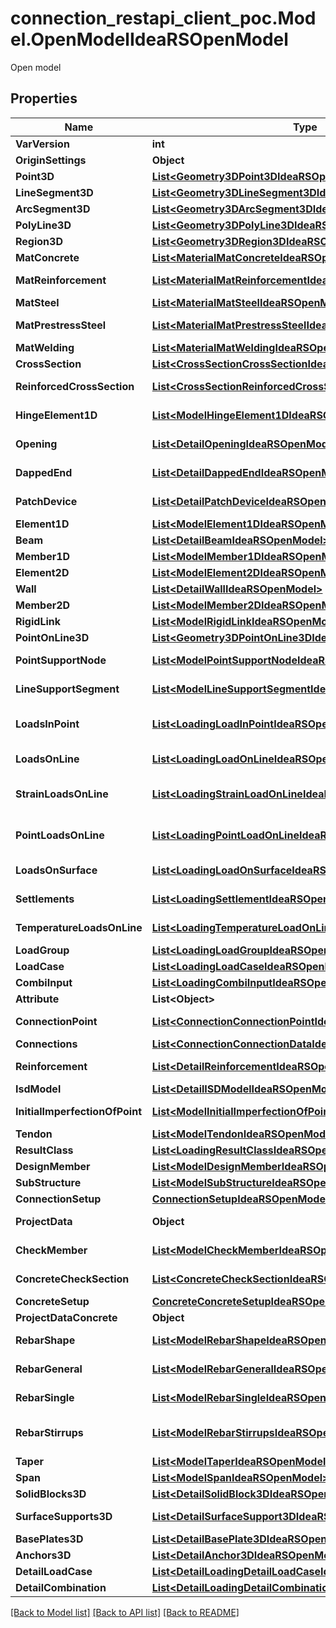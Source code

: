 # connection_restapi_client_poc.Model.OpenModelIdeaRSOpenModel
Open model

## Properties

Name | Type | Description | Notes
------------ | ------------- | ------------- | -------------
**VarVersion** | **int** | Data format version | [optional] 
**OriginSettings** | **Object** | OriginProject | [optional] 
**Point3D** | [**List&lt;Geometry3DPoint3DIdeaRSOpenModel&gt;**](Geometry3DPoint3DIdeaRSOpenModel.md) | List of Point3D | [optional] 
**LineSegment3D** | [**List&lt;Geometry3DLineSegment3DIdeaRSOpenModel&gt;**](Geometry3DLineSegment3DIdeaRSOpenModel.md) | List of LineSegment3D | [optional] 
**ArcSegment3D** | [**List&lt;Geometry3DArcSegment3DIdeaRSOpenModel&gt;**](Geometry3DArcSegment3DIdeaRSOpenModel.md) | List of ArcSegment3D | [optional] 
**PolyLine3D** | [**List&lt;Geometry3DPolyLine3DIdeaRSOpenModel&gt;**](Geometry3DPolyLine3DIdeaRSOpenModel.md) | List of PolyLine3D | [optional] 
**Region3D** | [**List&lt;Geometry3DRegion3DIdeaRSOpenModel&gt;**](Geometry3DRegion3DIdeaRSOpenModel.md) | List of Region3D | [optional] 
**MatConcrete** | [**List&lt;MaterialMatConcreteIdeaRSOpenModel&gt;**](MaterialMatConcreteIdeaRSOpenModel.md) | List of MatConcrete | [optional] 
**MatReinforcement** | [**List&lt;MaterialMatReinforcementIdeaRSOpenModel&gt;**](MaterialMatReinforcementIdeaRSOpenModel.md) | List of MatReinforcement | [optional] 
**MatSteel** | [**List&lt;MaterialMatSteelIdeaRSOpenModel&gt;**](MaterialMatSteelIdeaRSOpenModel.md) | List of MatSteel | [optional] 
**MatPrestressSteel** | [**List&lt;MaterialMatPrestressSteelIdeaRSOpenModel&gt;**](MaterialMatPrestressSteelIdeaRSOpenModel.md) | List of MatPrestressSteel | [optional] 
**MatWelding** | [**List&lt;MaterialMatWeldingIdeaRSOpenModel&gt;**](MaterialMatWeldingIdeaRSOpenModel.md) | List of MatWelding | [optional] 
**CrossSection** | [**List&lt;CrossSectionCrossSectionIdeaRSOpenModel&gt;**](CrossSectionCrossSectionIdeaRSOpenModel.md) | List of CrossSection | [optional] 
**ReinforcedCrossSection** | [**List&lt;CrossSectionReinforcedCrossSectionIdeaRSOpenModel&gt;**](CrossSectionReinforcedCrossSectionIdeaRSOpenModel.md) | List of Reinforced CrossSection | [optional] 
**HingeElement1D** | [**List&lt;ModelHingeElement1DIdeaRSOpenModel&gt;**](ModelHingeElement1DIdeaRSOpenModel.md) | List of hinge elements 1D | [optional] 
**Opening** | [**List&lt;DetailOpeningIdeaRSOpenModel&gt;**](DetailOpeningIdeaRSOpenModel.md) | List of openings for Detail | [optional] 
**DappedEnd** | [**List&lt;DetailDappedEndIdeaRSOpenModel&gt;**](DetailDappedEndIdeaRSOpenModel.md) | List of dapped ends in Detail | [optional] 
**PatchDevice** | [**List&lt;DetailPatchDeviceIdeaRSOpenModel&gt;**](DetailPatchDeviceIdeaRSOpenModel.md) | List of dapped ends in Detail | [optional] 
**Element1D** | [**List&lt;ModelElement1DIdeaRSOpenModel&gt;**](ModelElement1DIdeaRSOpenModel.md) | List of Elements 1D | [optional] 
**Beam** | [**List&lt;DetailBeamIdeaRSOpenModel&gt;**](DetailBeamIdeaRSOpenModel.md) | List of Elements 1D | [optional] 
**Member1D** | [**List&lt;ModelMember1DIdeaRSOpenModel&gt;**](ModelMember1DIdeaRSOpenModel.md) | List of Member 1D | [optional] 
**Element2D** | [**List&lt;ModelElement2DIdeaRSOpenModel&gt;**](ModelElement2DIdeaRSOpenModel.md) | List of Elements 2D | [optional] 
**Wall** | [**List&lt;DetailWallIdeaRSOpenModel&gt;**](DetailWallIdeaRSOpenModel.md) | List of Elements 2D | [optional] 
**Member2D** | [**List&lt;ModelMember2DIdeaRSOpenModel&gt;**](ModelMember2DIdeaRSOpenModel.md) | List of Member 2D | [optional] 
**RigidLink** | [**List&lt;ModelRigidLinkIdeaRSOpenModel&gt;**](ModelRigidLinkIdeaRSOpenModel.md) | List of Rigid link | [optional] 
**PointOnLine3D** | [**List&lt;Geometry3DPointOnLine3DIdeaRSOpenModel&gt;**](Geometry3DPointOnLine3DIdeaRSOpenModel.md) | List of Point on line 3D | [optional] 
**PointSupportNode** | [**List&lt;ModelPointSupportNodeIdeaRSOpenModel&gt;**](ModelPointSupportNodeIdeaRSOpenModel.md) | List of Point support in node | [optional] 
**LineSupportSegment** | [**List&lt;ModelLineSupportSegmentIdeaRSOpenModel&gt;**](ModelLineSupportSegmentIdeaRSOpenModel.md) | List of Line support on segment | [optional] 
**LoadsInPoint** | [**List&lt;LoadingLoadInPointIdeaRSOpenModel&gt;**](LoadingLoadInPointIdeaRSOpenModel.md) | List of point load impulses in this load case | [optional] 
**LoadsOnLine** | [**List&lt;LoadingLoadOnLineIdeaRSOpenModel&gt;**](LoadingLoadOnLineIdeaRSOpenModel.md) | List of line load impulses in this load case | [optional] 
**StrainLoadsOnLine** | [**List&lt;LoadingStrainLoadOnLineIdeaRSOpenModel&gt;**](LoadingStrainLoadOnLineIdeaRSOpenModel.md) | List of generalized strain load impulses along the line in this load case. | [optional] 
**PointLoadsOnLine** | [**List&lt;LoadingPointLoadOnLineIdeaRSOpenModel&gt;**](LoadingPointLoadOnLineIdeaRSOpenModel.md) | List of point load impulses in this load case | [optional] 
**LoadsOnSurface** | [**List&lt;LoadingLoadOnSurfaceIdeaRSOpenModel&gt;**](LoadingLoadOnSurfaceIdeaRSOpenModel.md) | List surafce load in this load case | [optional] 
**Settlements** | [**List&lt;LoadingSettlementIdeaRSOpenModel&gt;**](LoadingSettlementIdeaRSOpenModel.md) | Settlements in this load case | [optional] 
**TemperatureLoadsOnLine** | [**List&lt;LoadingTemperatureLoadOnLineIdeaRSOpenModel&gt;**](LoadingTemperatureLoadOnLineIdeaRSOpenModel.md) | List of temperature load in this load case | [optional] 
**LoadGroup** | [**List&lt;LoadingLoadGroupIdeaRSOpenModel&gt;**](LoadingLoadGroupIdeaRSOpenModel.md) | List of Load groups | [optional] 
**LoadCase** | [**List&lt;LoadingLoadCaseIdeaRSOpenModel&gt;**](LoadingLoadCaseIdeaRSOpenModel.md) | List of Load cases | [optional] 
**CombiInput** | [**List&lt;LoadingCombiInputIdeaRSOpenModel&gt;**](LoadingCombiInputIdeaRSOpenModel.md) | List of Combinations | [optional] 
**Attribute** | **List&lt;Object&gt;** | List of attributes | [optional] 
**ConnectionPoint** | [**List&lt;ConnectionConnectionPointIdeaRSOpenModel&gt;**](ConnectionConnectionPointIdeaRSOpenModel.md) | List of Connection Points | [optional] 
**Connections** | [**List&lt;ConnectionConnectionDataIdeaRSOpenModel&gt;**](ConnectionConnectionDataIdeaRSOpenModel.md) | List of Connection data | [optional] 
**Reinforcement** | [**List&lt;DetailReinforcementIdeaRSOpenModel&gt;**](DetailReinforcementIdeaRSOpenModel.md) | List of reinforcement in IDEA StatiCa Detail | [optional] 
**IsdModel** | [**List&lt;DetailISDModelIdeaRSOpenModel&gt;**](DetailISDModelIdeaRSOpenModel.md) | List of Details | [optional] 
**InitialImperfectionOfPoint** | [**List&lt;ModelInitialImperfectionOfPointIdeaRSOpenModel&gt;**](ModelInitialImperfectionOfPointIdeaRSOpenModel.md) | List of InitialmperfectionOfPoint | [optional] 
**Tendon** | [**List&lt;ModelTendonIdeaRSOpenModel&gt;**](ModelTendonIdeaRSOpenModel.md) | Tendon | [optional] 
**ResultClass** | [**List&lt;LoadingResultClassIdeaRSOpenModel&gt;**](LoadingResultClassIdeaRSOpenModel.md) | Result Class | [optional] 
**DesignMember** | [**List&lt;ModelDesignMemberIdeaRSOpenModel&gt;**](ModelDesignMemberIdeaRSOpenModel.md) | Design Member | [optional] 
**SubStructure** | [**List&lt;ModelSubStructureIdeaRSOpenModel&gt;**](ModelSubStructureIdeaRSOpenModel.md) | Design Member | [optional] 
**ConnectionSetup** | [**ConnectionSetupIdeaRSOpenModel**](ConnectionSetupIdeaRSOpenModel.md) |  | [optional] 
**ProjectData** | **Object** | Defines certain data about user project. | [optional] 
**CheckMember** | [**List&lt;ModelCheckMemberIdeaRSOpenModel&gt;**](ModelCheckMemberIdeaRSOpenModel.md) | List of the Check members | [optional] 
**ConcreteCheckSection** | [**List&lt;ConcreteCheckSectionIdeaRSOpenModel&gt;**](ConcreteCheckSectionIdeaRSOpenModel.md) | List of the concrete check section | [optional] 
**ConcreteSetup** | [**ConcreteConcreteSetupIdeaRSOpenModel**](ConcreteConcreteSetupIdeaRSOpenModel.md) |  | [optional] 
**ProjectDataConcrete** | **Object** | Project data concrete | [optional] 
**RebarShape** | [**List&lt;ModelRebarShapeIdeaRSOpenModel&gt;**](ModelRebarShapeIdeaRSOpenModel.md) | Gets or sets the rebars shapes | [optional] 
**RebarGeneral** | [**List&lt;ModelRebarGeneralIdeaRSOpenModel&gt;**](ModelRebarGeneralIdeaRSOpenModel.md) | Gets or sets the rebar General collection | [optional] 
**RebarSingle** | [**List&lt;ModelRebarSingleIdeaRSOpenModel&gt;**](ModelRebarSingleIdeaRSOpenModel.md) | Gets or sets the rebar single collection | [optional] 
**RebarStirrups** | [**List&lt;ModelRebarStirrupsIdeaRSOpenModel&gt;**](ModelRebarStirrupsIdeaRSOpenModel.md) | Gets or sets the rebar group (stirrups) collection | [optional] 
**Taper** | [**List&lt;ModelTaperIdeaRSOpenModel&gt;**](ModelTaperIdeaRSOpenModel.md) |  | [optional] 
**Span** | [**List&lt;ModelSpanIdeaRSOpenModel&gt;**](ModelSpanIdeaRSOpenModel.md) |  | [optional] 
**SolidBlocks3D** | [**List&lt;DetailSolidBlock3DIdeaRSOpenModel&gt;**](DetailSolidBlock3DIdeaRSOpenModel.md) | List of Solid Blocks 3D | [optional] 
**SurfaceSupports3D** | [**List&lt;DetailSurfaceSupport3DIdeaRSOpenModel&gt;**](DetailSurfaceSupport3DIdeaRSOpenModel.md) | List of Surface Supports 3D | [optional] 
**BasePlates3D** | [**List&lt;DetailBasePlate3DIdeaRSOpenModel&gt;**](DetailBasePlate3DIdeaRSOpenModel.md) | List of Base Plates 3D | [optional] 
**Anchors3D** | [**List&lt;DetailAnchor3DIdeaRSOpenModel&gt;**](DetailAnchor3DIdeaRSOpenModel.md) | List of Anchors 3D | [optional] 
**DetailLoadCase** | [**List&lt;DetailLoadingDetailLoadCaseIdeaRSOpenModel&gt;**](DetailLoadingDetailLoadCaseIdeaRSOpenModel.md) | List of Load cases | [optional] 
**DetailCombination** | [**List&lt;DetailLoadingDetailCombinationIdeaRSOpenModel&gt;**](DetailLoadingDetailCombinationIdeaRSOpenModel.md) | List of Combinations | [optional] 

[[Back to Model list]](../README.md#documentation-for-models) [[Back to API list]](../README.md#documentation-for-api-endpoints) [[Back to README]](../README.md)

